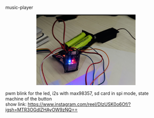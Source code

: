 music-player

<div align=center>
	<img src="https://github.com/myry07/esp32-develop-board/blob/main/05.Fotos/2.jpg" width="310" height="220">
</div>

pwm blink for the led,
i2s with max98357,
sd card in spi mode,
state machine of the button  
show link: https://www.instagram.com/reel/DIzUSK0o6Of/?igsh=MTR3OGdlZHAyOW9zNQ==